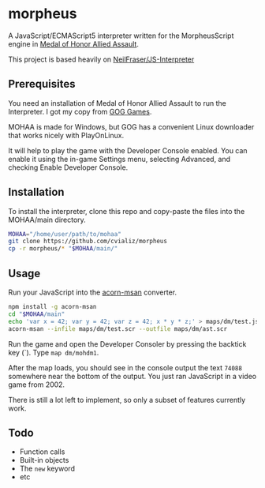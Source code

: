 morpheus
========

A JavaScript/ECMAScript5 interpreter written for the MorpheusScript engine in [Medal of Honor Allied Assault](https://en.wikipedia.org/wiki/Medal_of_Honor:_Allied_Assault).

This project is based heavily on [NeilFraser/JS-Interpreter](https://github.com/NeilFraser/JS-Interpreter)

Prerequisites
-------------

You need an installation of Medal of Honor Allied Assault to run the Interpreter. I got my copy from [GOG Games](https://www.gog.com/game/medal_of_honor_allied_assault_war_chest).

MOHAA is made for Windows, but GOG has a convenient Linux downloader that works nicely with PlayOnLinux.

It will help to play the game with the Developer Console enabled.
You can enable it using the in-game Settings menu, selecting Advanced, and checking Enable Developer Console.

Installation
------------

To install the interpreter, clone this repo and copy-paste the files into the MOHAA/main directory.

```bash
MOHAA="/home/user/path/to/mohaa"
git clone https://github.com/cvializ/morpheus
cp -r morpheus/* "$MOHAA/main/"
```

Usage
-----

Run your JavaScript into the [acorn-msan](https://github.com/cvializ/acorn-msan) converter.

```bash
npm install -g acorn-msan
cd "$MOHAA/main"
echo 'var x = 42; var y = 42; var z = 42; x * y * z;' > maps/dm/test.js
acorn-msan --infile maps/dm/test.scr --outfile maps/dm/ast.scr
```

Run the game and open the Developer Consoler by pressing the backtick key (\`).
Type `map dm/mohdm1`.

After the map loads, you should see in the console output the text `74088` somewhere near the bottom of the output. You just ran JavaScript in a video game from 2002.

There is still a lot left to implement, so only a subset of features currently work.

Todo
----


- Function calls
- Built-in objects
- The `new` keyword
- etc
